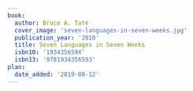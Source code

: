 ```yaml
---
book:
  author: Bruce A. Tate
  cover_image: 'seven-languages-in-seven-weeks.jpg'
  publication_year: '2010'
  title: Seven Languages in Seven Weeks
  isbn10: '193435659X'
  isbn13: '9781934356593'
plan:
  date_added: '2019-08-12'
---
```

